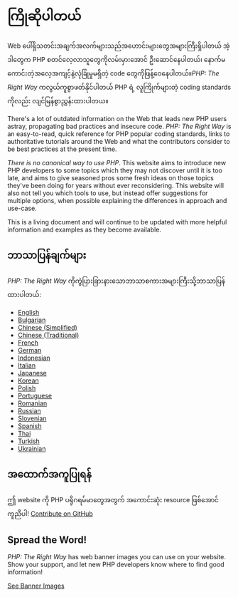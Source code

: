 # ကြိုဆိုပါတယ်

Web ပေါ်ရှိသတင်းအချက်အလက်များသည်အဟောင်းများတွေအများကြီးရှိပါတယ် အဲ့ဒါတွေက PHP စတင်လေ့လာသူတွေကိုလမ်းမှားအောင် ဦးဆောင်နေပါတယ်၊ နောက်မကောင်းတဲ့အလေ့အကျင့်နဲ့လုံခြုံမှုမရှိတဲ့ code တွေကိုဖြန့်ဝေနေပါတယ်။_PHP: The Right Way_ ကလွယ်ကူစွာဖတ်နိုင်ပါတယ် PHP ရဲ့ လူကြိုက်များတဲ့ coding standards ကိုလည်း လျင်မြန်စွာညွှန်းထားပါတယ။


There's a lot of outdated information on the Web that leads new PHP users astray,
propagating bad practices and insecure code. _PHP: The Right Way_ is an easy-to-read,
quick reference for PHP popular coding standards, links to authoritative tutorials
around the Web and what the contributors consider to be best practices at the present
time.

_There is no canonical way to use PHP_. This website aims to introduce new PHP
developers to some topics which they may not discover until it is too late, and aims
to give seasoned pros some fresh ideas on those topics they've been doing for years
without ever reconsidering. This website will also not tell you which tools to use, but
instead offer suggestions for multiple options, when possible explaining the differences
in approach and use-case.

This is a living document and will continue to be updated with more helpful information
and examples as they become available.

## ဘာသာပြန်ချက်များ

_PHP: The Right Way_ ကိုကွဲပြားခြားနားသောဘာသာစကားအများကြီးသို့ဘာသာပြန်ထားပါတယ်:

* [English](http://www.phptherightway.com)
* [Bulgarian](http://bg.phptherightway.com/)
* [Chinese (Simplified)](http://wulijun.github.com/php-the-right-way)
* [Chinese (Traditional)](http://laravel-taiwan.github.io/php-the-right-way)
* [French](http://eilgin.github.io/php-the-right-way/)
* [German](http://rwetzlmayr.github.io/php-the-right-way/)
* [Indonesian](http://id.phptherightway.com/)
* [Italian](http://it.phptherightway.com/)
* [Japanese](http://ja.phptherightway.com)
* [Korean](http://wafe.github.io/php-the-right-way/)
* [Polish](http://pl.phptherightway.com/)
* [Portuguese](http://br.phptherightway.com/)
* [Romanian](https://bgui.github.io/php-the-right-way/)
* [Russian](http://getjump.github.io/ru-php-the-right-way)
* [Slovenian](http://sl.phptherightway.com)
* [Spanish](http://phpdevenezuela.github.io/php-the-right-way/)
* [Thai](https://apzentral.github.io/php-the-right-way/)
* [Turkish](http://hkulekci.github.io/php-the-right-way/)
* [Ukrainian](http://iflista.github.com/php-the-right-way/)

## အထောက်အကူပြုရန်

ဤ website ကို​​ PHP ပရိုဂရမ်မာတွေအတွက် အကောင်းဆုံး resource ဖြစ်အောင်ကူညီပါ! [Contribute on GitHub][1]

## Spread the Word!

_PHP: The Right Way_ has web banner images you can use on your website. Show your support, and let new PHP developers
know where to find good information!

[See Banner Images][2]

[1]: https://github.com/codeguy/php-the-right-way/tree/gh-pages
[2]: /banners.html
